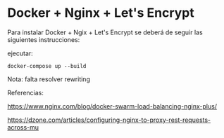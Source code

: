# Docker + Nginx + Let's Encrypt

Para instalar Docker + Ngix + Let's Encrypt se deberá de seguir las siguientes instrucciones:

ejecutar:

`docker-compose up --build`

Nota: falta resolver rewriting

Referencias:

https://www.nginx.com/blog/docker-swarm-load-balancing-nginx-plus/

https://dzone.com/articles/configuring-nginx-to-proxy-rest-requests-across-mu
